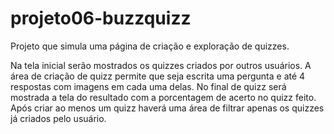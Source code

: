 # projeto06-buzzquizz
Projeto que simula uma página de criação e exploração de quizzes.

Na tela inicial serão mostrados os quizzes criados por outros usuários. A área de criação de quizz permite que seja escrita uma pergunta e até 4 respostas com imagens em cada uma delas. No final de quizz será mostrada a tela do resultado com a porcentagem de acerto no quizz feito. Após criar ao menos um quizz haverá uma área de filtrar apenas os quizzes já criados pelo usuário.
